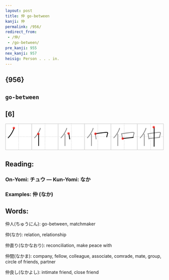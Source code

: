 ```yaml
---
layout: post
title: 仲 go-between
kanji: 仲
permalink: /956/
redirect_from:
 - /仲/
 - /go-between/
pre_kanji: 955
nex_kanji: 957
heisig: Person . . . in.
---
```


## {956}

## `go-between`

## [6]

<div class="stroke"><img src="../images/E4BBB2.png" /></div>

## Reading:

### On-Yomi: チュウ &mdash; Kun-Yomi: なか

### Examples: 仲 (なか)

## Words:

仲人(ちゅうにん): go-between, matchmaker

仲(なか): relation, relationship

仲直り(なかなおり): reconciliation, make peace with

仲間(なかま): company, fellow, colleague, associate, comrade, mate, group, circle of friends, partner

仲良し(なかよし): intimate friend, close friend
